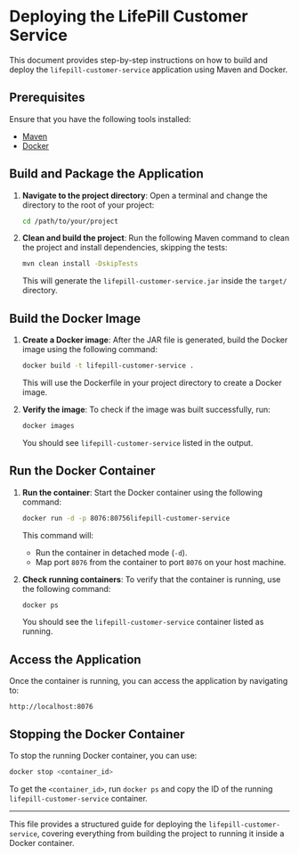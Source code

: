 # Deploying the LifePill Customer Service

This document provides step-by-step instructions on how to build and deploy the `lifepill-customer-service` application using Maven and Docker.

## Prerequisites

Ensure that you have the following tools installed:
- [Maven](https://maven.apache.org/install.html)
- [Docker](https://docs.docker.com/get-docker/)

## Build and Package the Application

1. **Navigate to the project directory**:
   Open a terminal and change the directory to the root of your project:

   ```bash
   cd /path/to/your/project
   ```

2. **Clean and build the project**:
   Run the following Maven command to clean the project and install dependencies, skipping the tests:

   ```bash
   mvn clean install -DskipTests
   ```

   This will generate the `lifepill-customer-service.jar` inside the `target/` directory.

## Build the Docker Image

1. **Create a Docker image**:
   After the JAR file is generated, build the Docker image using the following command:

   ```bash
   docker build -t lifepill-customer-service .
   ```

   This will use the Dockerfile in your project directory to create a Docker image.

2. **Verify the image**:
   To check if the image was built successfully, run:

   ```bash
   docker images
   ```

   You should see `lifepill-customer-service` listed in the output.

## Run the Docker Container

1. **Run the container**:
   Start the Docker container using the following command:

   ```bash
   docker run -d -p 8076:80756lifepill-customer-service
   ```

   This command will:
    - Run the container in detached mode (`-d`).
    - Map port `8076` from the container to port `8076` on your host machine.

2. **Check running containers**:
   To verify that the container is running, use the following command:

   ```bash
   docker ps
   ```

   You should see the `lifepill-customer-service` container listed as running.

## Access the Application

Once the container is running, you can access the application by navigating to:

```
http://localhost:8076
```

## Stopping the Docker Container

To stop the running Docker container, you can use:

```bash
docker stop <container_id>
```

To get the `<container_id>`, run `docker ps` and copy the ID of the running `lifepill-customer-service` container.

---

This file provides a structured guide for deploying the `lifepill-customer-service`, covering everything from building the project to running it inside a Docker container.